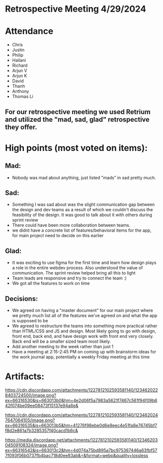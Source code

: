# Retrospective Meeting 4/29/2024

# Attendance

- Chris
- Justin
- Philip
- Hailani
- Richard
- Arjun V
- Arjun K
- David
- Thanh
- Anthony
- Thomas Li

## For our retrospective meeting we used Retrium and utilized the "mad, sad, glad" retrospective they offer.

# High points (most voted on items):

## Mad: 

- Nobody was mad about anything, just listed "mads" in sad pretty much.

## Sad:

- Something I was sad about was the slight communication gap between the design and dev teams as a result of which we couldn't discuss the feasibility of the design. It was good to talk about it with others during sprint review
- There could have been more collaboration between teams.
- we didnt have a concrete list of features/behavioral items for the app, for main project need to decide on this earlier

## Glad:

- It was exciting to use figma for the first time and learn how design plays a role in the entire webdev process. Also understood the value of communication. The sprint review helped bring all this to light
- Team leads are responsive and try to connect the team :)
- We got all the features to work on time

## Decisions:

- We agreed on having a "master document" for our main project where we pretty much list all of the features we've agreed on and what the app is supposed to be
- We agreed to restructure the teams into something more practical rather than HTML/CSS and JS and design. Most likely going to go with design, front end, back end, and have design work with front end very closely. Back end will be a smaller sized team most likely.
- Add another meeting to the week rather than just 1
- Have a meeting at 2:15-2:45 PM on coming up with brainstorm ideas for the work journal app, potentially a weekly Friday meeting at this time

# Artifacts:

https://cdn.discordapp.com/attachments/1227812102593581140/1234620228403724500/image.png?ex=66316530&is=663013b0&hm=4e2d06f5a7983a5621f7467c561f94f09b642f074be09ee08473f15137e94a6e&

https://cdn.discordapp.com/attachments/1227812102593581140/1234620247647064105/image.png?ex=66316535&is=663013b5&hm=41276f98ebe0d6e8eec4e51fa8e76745bf7f8d2e861a7b3285357f40cacd1b6c&

https://media.discordapp.net/attachments/1227812102593581140/1234620304509108324/image.png?ex=66316542&is=663013c2&hm=4d074a75bd895a7bc975367446a63fbf577f093f06b0737fb4bac718d0ee83ab&=&format=webp&quality=lossless
